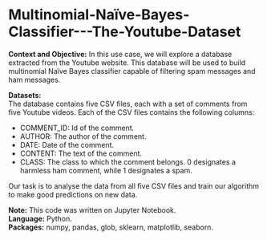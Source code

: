 # Multinomial-Naïve-Bayes-Classifier---The-Youtube-Dataset

**Context and Objective:** In this use case, we will explore a database extracted from the Youtube website. This database will be used to build multinomial Naïve Bayes classifier capable of filtering spam messages and ham messages. 

**Datasets:**  
The database contains five CSV files, each with a set of comments from five Youtube videos. Each of the CSV files contains the following columns:  
- COMMENT_ID: Id of the comment.  
- AUTHOR: The author of the comment.   
- DATE: Date of the comment.  
- CONTENT: The text of the comment.  
- CLASS: The class to which the comment belongs. 0 designates a harmless ham comment, while 1 designates a spam. 

Our task is to analyse the data from all five CSV files and train our algorithm to make good predictions on new data.  

**Note:** This code was written on Jupyter Notebook.  
**Language:** Python.  
**Packages:** numpy, pandas, glob, sklearn, matplotlib, seaborn.
 
